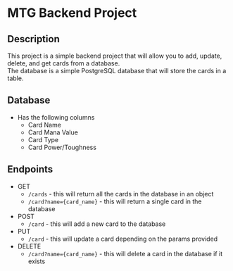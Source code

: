 # MTG Backend Project

## Description

This project is a simple backend project that will allow you to add, update, delete, and get cards from a database.\
The database is a simple PostgreSQL database that will store the cards in a table.

## Database

- Has the following columns
    - Card Name
    - Card Mana Value
    - Card Type
    - Card Power/Toughness

## Endpoints

- GET
    - `/cards` - this will return all the cards in the database in an object
    - `/card?name={card_name}` - this will return a single card in the database
- POST
    - `/card` - this will add a new card to the database
- PUT
    - `/card` - this will update a card depending on the params provided
- DELETE
    - `/card?name={card_name}` - this will delete a card in the database if it exists
